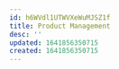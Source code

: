 ```yaml
---
id: h6WVdl1UTWVXeWuMJSZ1f
title: Product Management
desc: ''
updated: 1641856350715
created: 1641856350715
---
```



